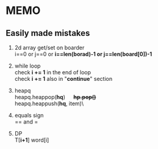 # MEMO

## Easily made mistakes

1. 2d array get/set on boarder \
   i==0 or j==0 or __i==len(borad)-1 or j==len(board[0])-1__

2. while loop\
   check __i += 1__ in the end of loop\
   check __i += 1__ also in "__continue__" section

3. heapq\
   heapq.heappop(__hq__)  &emsp;  ~~__hp.pop()__~~ \
   heapq.heappush(__hq__, item)\
   
4. equals sign\
   ==  and = 

5. DP\
   T\[__i+1__]  word[i]